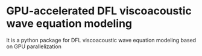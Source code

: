 # GPU-accelerated DFL viscoacoustic wave equation modeling
 It is a python package for DFL viscoacoustic wave equation modeling based on GPU parallelization
